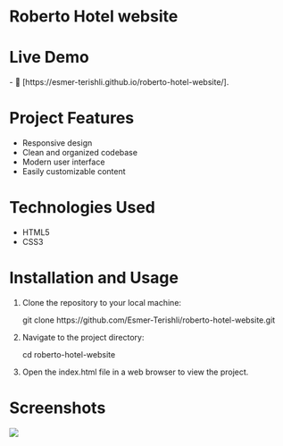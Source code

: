 <h1>Roberto Hotel website</h1>

<h1>Live Demo</h1>
- 📄 [https://esmer-terishli.github.io/roberto-hotel-website/].

<h1>Project Features</h1>
<ul>
  <li>Responsive design</li>
  <li>Clean and organized codebase</li>
  <li>Modern user interface</li>
  <li>Easily customizable content</li>
</ul>

<h1>Technologies Used</h1>
<ul>
  <li>HTML5</li>
  <li>CSS3</li>
</ul>

<h1>Installation and Usage</h1>
<ol>
  <li>Clone the repository to your local machine:
    <p>git clone https://github.com/Esmer-Terishli/roberto-hotel-website.git</p>
  </li>
    <li>Navigate to the project directory:
    <p>cd roberto-hotel-website</p>
  </li>
  <li>Open the index.html file in a web browser to view the project.</li>
</ol>

<h1>Screenshots</h1>
<img src="https://i.imgur.com/vcBdnPR.png">
